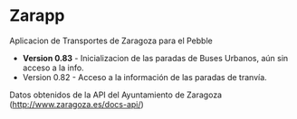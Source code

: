 # Zarapp
Aplicacion de Transportes de Zaragoza para el Pebble

* __Version 0.83__ - Inicializacion de las paradas de Buses Urbanos, aún sin acceso a la info.
* Version 0.82 - Acceso a la información de las paradas de tranvía.

Datos obtenidos de la API del Ayuntamiento de Zaragoza (http://www.zaragoza.es/docs-api/)
